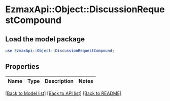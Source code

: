 # EzmaxApi::Object::DiscussionRequestCompound

## Load the model package
```perl
use EzmaxApi::Object::DiscussionRequestCompound;
```

## Properties
Name | Type | Description | Notes
------------ | ------------- | ------------- | -------------

[[Back to Model list]](../README.md#documentation-for-models) [[Back to API list]](../README.md#documentation-for-api-endpoints) [[Back to README]](../README.md)


